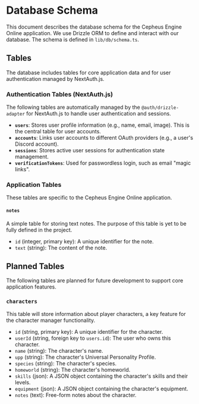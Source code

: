 # Database Schema

This document describes the database schema for the Cepheus Engine Online application. We use Drizzle ORM to define and interact with our database. The schema is defined in `lib/db/schema.ts`.

## Tables

The database includes tables for core application data and for user authentication managed by NextAuth.js.

### Authentication Tables (NextAuth.js)

The following tables are automatically managed by the `@auth/drizzle-adapter` for NextAuth.js to handle user authentication and sessions.

- **`users`**: Stores user profile information (e.g., name, email, image). This is the central table for user accounts.
- **`accounts`**: Links user accounts to different OAuth providers (e.g., a user's Discord account).
- **`sessions`**: Stores active user sessions for authentication state management.
- **`verificationTokens`**: Used for passwordless login, such as email "magic links".

### Application Tables

These tables are specific to the Cepheus Engine Online application.

#### `notes`

A simple table for storing text notes. The purpose of this table is yet to be fully defined in the project.

- `id` (integer, primary key): A unique identifier for the note.
- `text` (string): The content of the note.

## Planned Tables

The following tables are planned for future development to support core application features.

### `characters`

This table will store information about player characters, a key feature for the character manager functionality.

- `id` (string, primary key): A unique identifier for the character.
- `userId` (string, foreign key to `users.id`): The user who owns this character.
- `name` (string): The character's name.
- `upp` (string): The character's Universal Personality Profile.
- `species` (string): The character's species.
- `homeworld` (string): The character's homeworld.
- `skills` (json): A JSON object containing the character's skills and their levels.
- `equipment` (json): A JSON object containing the character's equipment.
- `notes` (text): Free-form notes about the character.
